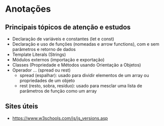 # Anotações

## Principais tópicos de atenção e estudos

- Declaração de variáveis e constantes (let e const)
- Declaração e uso de funções (nomeadas e arrow functions), com e sem parâmetros e retorno de dados
- Template Literals (Strings)
- Módulos externos (importação e exportação)
- Classes (Propriedade e Métodos usando Orientação a Objetos)
- Operador ... (spread ou rest)
    - spread (espalhar): usado para dividir elementos de um array ou propriedades de um objeto 
    - rest (resto, sobra, resíduo): usado para mesclar uma lista de parâmetros de função como um array

## Sites úteis
- https://www.w3schools.com/js/js_versions.asp
